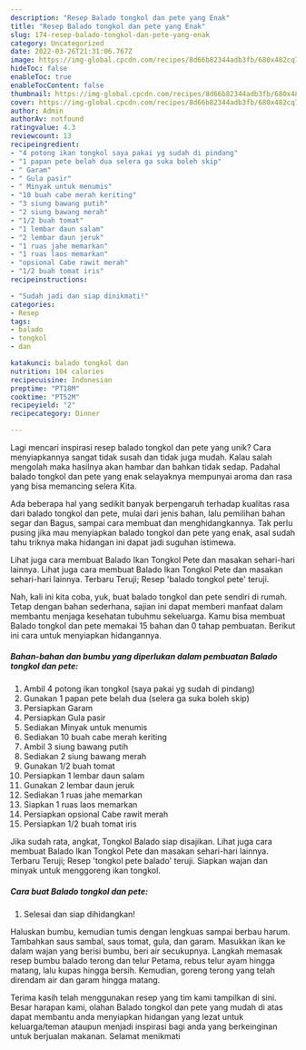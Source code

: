 ```yaml
---
description: "Resep Balado tongkol dan pete yang Enak"
title: "Resep Balado tongkol dan pete yang Enak"
slug: 174-resep-balado-tongkol-dan-pete-yang-enak
category: Uncategorized
date: 2022-03-26T21:31:06.767Z
image: https://img-global.cpcdn.com/recipes/8d66b82344adb3fb/680x482cq70/balado-tongkol-dan-pete-foto-resep-utama.jpg
hideToc: false
enableToc: true
enableTocContent: false
thumbnail: https://img-global.cpcdn.com/recipes/8d66b82344adb3fb/680x482cq70/balado-tongkol-dan-pete-foto-resep-utama.jpg
cover: https://img-global.cpcdn.com/recipes/8d66b82344adb3fb/680x482cq70/balado-tongkol-dan-pete-foto-resep-utama.jpg
author: Admin
authorAv: notfound
ratingvalue: 4.3
reviewcount: 13
recipeingredient:
- "4 potong ikan tongkol saya pakai yg sudah di pindang"
- "1 papan pete belah dua selera ga suka boleh skip"
- " Garam"
- " Gula pasir"
- " Minyak untuk menumis"
- "10 buah cabe merah keriting"
- "3 siung bawang putih"
- "2 siung bawang merah"
- "1/2 buah tomat"
- "1 lembar daun salam"
- "2 lembar daun jeruk"
- "1 ruas jahe memarkan"
- "1 ruas laos memarkan"
- "opsional Cabe rawit merah"
- "1/2 buah tomat iris"
recipeinstructions:

- "Sudah jadi dan siap dinikmati!"
categories:
- Resep
tags:
- balado
- tongkol
- dan

katakunci: balado tongkol dan 
nutrition: 104 calories
recipecuisine: Indonesian
preptime: "PT18M"
cooktime: "PT52M"
recipeyield: "2"
recipecategory: Dinner

---
```





Lagi mencari inspirasi resep balado tongkol dan pete yang unik? Cara menyiapkannya sangat tidak susah dan tidak juga mudah. Kalau salah mengolah maka hasilnya akan hambar dan bahkan tidak sedap. Padahal balado tongkol dan pete yang enak selayaknya mempunyai aroma dan rasa yang bisa memancing selera Kita.





Ada beberapa hal yang sedikit banyak berpengaruh terhadap kualitas rasa dari balado tongkol dan pete, mulai dari jenis bahan, lalu pemilihan bahan segar dan Bagus, sampai cara membuat dan menghidangkannya. Tak perlu pusing jika mau menyiapkan balado tongkol dan pete yang enak,      asal sudah tahu triknya maka hidangan ini dapat jadi suguhan istimewa.














Lihat juga cara membuat Balado Ikan Tongkol Pete dan masakan sehari-hari lainnya. Lihat juga cara membuat Balado Ikan Tongkol Pete dan masakan sehari-hari lainnya. Terbaru Teruji; Resep &#39;balado tongkol pete&#39; teruji.






Nah, kali ini kita coba, yuk, buat balado tongkol dan pete sendiri di rumah. Tetap dengan bahan sederhana, sajian ini dapat memberi manfaat dalam membantu menjaga kesehatan tubuhmu sekeluarga. Kamu bisa membuat Balado tongkol dan pete memakai 15 bahan dan 0 tahap pembuatan. Berikut ini cara untuk menyiapkan hidangannya.

<!--inarticleads1-->

##### Bahan-bahan dan bumbu yang diperlukan dalam pembuatan Balado tongkol dan pete:

1. Ambil 4 potong ikan tongkol (saya pakai yg sudah di pindang)
1. Gunakan 1 papan pete belah dua (selera ga suka boleh skip)
1. Persiapkan  Garam
1. Persiapkan  Gula pasir
1. Sediakan  Minyak untuk menumis
1. Sediakan 10 buah cabe merah keriting
1. Ambil 3 siung bawang putih
1. Sediakan 2 siung bawang merah
1. Gunakan 1/2 buah tomat
1. Persiapkan 1 lembar daun salam
1. Gunakan 2 lembar daun jeruk
1. Sediakan 1 ruas jahe memarkan
1. Siapkan 1 ruas laos memarkan
1. Persiapkan opsional Cabe rawit merah
1. Persiapkan 1/2 buah tomat iris


Jika sudah rata, angkat, Tongkol Balado siap disajikan. Lihat juga cara membuat Balado Ikan Tongkol Pete dan masakan sehari-hari lainnya. Terbaru Teruji; Resep &#39;tongkol pete balado&#39; teruji. Siapkan wajan dan minyak untuk menggoreng ikan tongkol. 

<!--inarticleads2-->

##### Cara buat Balado tongkol dan pete:


1. Selesai dan siap dihidangkan!

Haluskan bumbu, kemudian tumis dengan lengkuas sampai berbau harum. Tambahkan saus sambal, saus tomat, gula, dan garam. Masukkan ikan ke dalam wajan yang berisi bumbu, beri air secukupnya. Langkah memasak resep bumbu balado terong dan telur Petama, rebus telur ayam hingga matang, lalu kupas hingga bersih. Kemudian, goreng terong yang telah direndam air dan garam hingga matang. 

Terima kasih telah menggunakan resep yang tim kami tampilkan di sini. Besar harapan kami, olahan Balado tongkol dan pete yang mudah di atas dapat membantu anda menyiapkan hidangan yang lezat untuk keluarga/teman ataupun menjadi inspirasi bagi anda yang berkeinginan untuk berjualan makanan. Selamat menikmati
